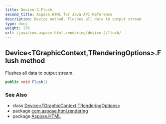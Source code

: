 ```yaml
---
title: Device-2.Flush
second_title: Aspose.HTML for Java API Reference
description: Device method. Flushes all data to output stream
type: docs
weight: 170
url: /java/com.aspose.html.rendering/device-2/flush/
---
```

## Device&lt;TGraphicContext,TRenderingOptions&gt;.Flush method

Flushes all data to output stream.

```java
public void Flush()
```

### See Also

* class [Device&lt;TGraphicContext,TRenderingOptions&gt;](../)
* package [com.aspose.html.rendering](../../../com.aspose.html.rendering/)
* package [Aspose.HTML](../../../)
